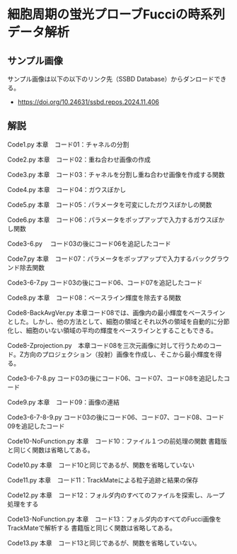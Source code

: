 # 細胞周期の蛍光プローブFucciの時系列データ解析



## サンプル画像

サンプル画像は以下の以下のリンク先（SSBD Database）からダンロードできる。

- https://doi.org/10.24631/ssbd.repos.2024.11.406



## 解説

Code1.py      本章　コード01：チャネルの分割

Code2.py      本章　コード02：重ね合わせ画像の作成

Code3.py      本章　コード03：チャネルを分割し重ね合わせ画像を作成する関数

Code4.py      本章　コード04：ガウスぼかし

Code5.py      本章　コード05：パラメータを可変にしたガウスぼかしの関数

Code6.py      本章　コード06：パラメータをポップアップで入力するガウスぼかし関数

Code3-6.py         　コード03の後にコード06を追記したコード

Code7.py      本章　コード07：パラメータをポップアップで入力するバックグラウンド除去関数

Code3-6-7.py        コード03の後にコード06、コード07を追記したコード

Code8.py      本章　コード08：ベースライン輝度を除去する関数

Code8-BackAvgVer.py  本章コード08では、画像内の最小輝度をベースラインとした。しかし、他の方法として、細胞の領域とそれ以外の領域を自動的に分節化し、細胞のいない領域の平均の輝度をベースラインとすることもできる。

Code8-Zprojection.py　本章コード08を三次元画像に対して行うためのコード。Z方向のプロジェクション（投射）画像を作成し、そこから最小輝度を得る。

Code3-6-7-8.py        コード03の後にコード06、コード07、コード08を追記したコード

Code9.py      本章　コード09：画像の連結

Code3-6-7-8-9.py      コード03の後にコード06、コード07、コード08、コード09を追記したコード

Code10-NoFunction.py      本章　コード10：ファイル１つの前処理の関数  書籍版と同じく関数は省略してある。

Code10.py  本章　コード10と同じであるが、関数を省略していない

Code11.py      本章　コード11：TrackMateによる粒子追跡と結果の保存

Code12.py      本章　コード12：フォルダ内のすべてのファイルを探索し、ループ処理をする

Code13-NoFunction.py      本章　コード13：フォルダ内のすべてのFucci画像をTrackMateで解析する 書籍版と同じく関数は省略してある。

Code13.py      本章　コード13と同じであるが、関数を省略していない。

